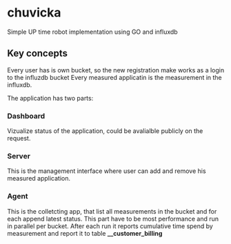 # chuvicka

Simple UP time robot implementation using GO and influxdb

## Key concepts

Every user has is own bucket, so the new registration make works as a login to the influzdb bucket
Every measured applicatin is the measurement in the influxdb.

The application has two parts:

### Dashboard
Vizualize status of the application, could be avalialble publicly on the request.

### Server
This is the management interface where user can add and remove his measured application.

### Agent
This is the colletcting app, that list all measurements in the bucket and for each append latest status. This part have to be most performance and run in parallel per bucket. After each run it reports cumulative time spend by measurement and report it to table **__customer_billing**

 
